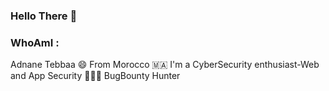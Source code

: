 ### Hello There 👋
### WhoAmI : 
Adnane Tebbaa 😄
From Morocco 🇲🇦
I'm a CyberSecurity enthusiast-Web and App Security 🧑🏻‍💻
BugBounty Hunter 




